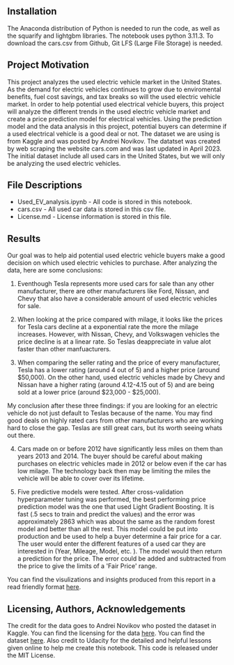 ## Installation
 
The Anaconda distribution of Python is needed to run the code, as well as the squarify and lightgbm libraries. The notebook uses python 3.11.3. To download the cars.csv from Github, Git LFS (Large File Storage) is needed.

## Project Motivation

This project analyzes the used electric vehicle market in the United States. As the demand for electric vehicles continues to grow due to enviromental benefits, fuel cost savings, and tax breaks so will the used electric vehicle market. In order to help potential used electrical vehicle buyers, this project will analyze the different trends in the used electric vehicle market and create a price prediction model for electrical vehicles. Using the prediction model and the data analysis in this project, potential buyers can determine if a used electrical vehicle is a good deal or not. The dataset we are using is from Kaggle and was posted by Andrei Novikov. The datatset was created by web scraping the website cars.com and was last updated in April 2023. The initial dataset include all used cars in the United States, but we will only be analyzing the used electric vehicles.

## File Descriptions

* Used_EV_analysis.ipynb - All code is stored in this notebook.
* cars.csv - All used car data is stored in this csv file.
* License.md - License information is stored in this file.

## Results

Our goal was to help aid potential used electric vehicle buyers make a good decision on which used electric vehicles to purchase. After analyzing the data, here are some conclusions:

1. Eventhough Tesla represents more used cars for sale than any other manufacturer, there are other manufacturers like Ford, Nissan, and Chevy that also have a considerable amount of used electric vehicles for sale. 

2. When looking at the price compared with milage, it looks like the prices for Tesla cars decline at a exponential rate the more the milage increases. However, with Nissan, Chevy, and Volkswagen vehicles the price decline is at a linear rate. So Teslas deappreciate in value alot faster than other manfuacturers. 

3. When comparing the seller rating and the price of every manufacturer, Tesla has a lower rating (around 4 out of 5) and a higher price (around $50,000). On the other hand, used electric vehicles made by Chevy and Nissan have a higher rating (around 4.12-4.15 out of 5) and are being sold at a lower price (around $23,000 - $25,000).

My conclusion after these three findings: if you are looking for an electric vehicle do not just default to Teslas because of the name. You may find good deals on highly rated cars from other manufacturers who are working hard to close the gap. Teslas are still great cars, but its worth seeing whats out there.

4. Cars made on or before 2012 have significantly less miles on them than years 2013 and 2014. The buyer should be careful about making purchases on electric vehicles made in 2012 or below even if the car has low milage. The technology back then may be limiting the miles the vehicle will be able to cover over its lifetime.

5. Five predictive models were tested. After cross-validation hyperparameter tuning was performed, the best performing price prediction model was the one that used Light Gradient Boosting. It is fast (.5 secs to train and predict the values) and the error was approximately 2863 which was about the same as the random forest model and better than all the rest. This model could be put into production and be used to help a buyer determine a fair price for a car. The user would enter the different features of a used car they are interested in (Year, Mileage, Model, etc. ). The model would then return a prediction for the price. The error could be added and subtracted from the price to give the limits of a 'Fair Price' range.

You can find the visulizations and insights produced from this report in a read friendly format [here](https://medium.com/@Philip_Van/5-insights-on-the-used-electric-vehicle-market-13013229b038).

## Licensing, Authors, Acknowledgements

The credit for the data goes to Andrei Novikov who posted the dataset in Kaggle. You can find the licensing for the data [here](https://creativecommons.org/publicdomain/zero/1.0/). You can find the dataset [here](https://www.kaggle.com/datasets/andreinovikov/used-cars-dataset). Also credit to Udacity for the detailed and helpful lessons given online to help me create this notebook. This code is released under the MIT License.